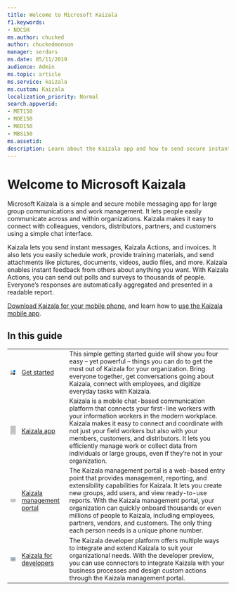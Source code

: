 ```yaml
---
title: Welcome to Microsoft Kaizala
f1.keywords:
- NOCSH
ms.author: chucked
author: chuckedmonson
manager: serdars
ms.date: 05/11/2019
audience: Admin
ms.topic: article
ms.service: kaizala
ms.custom: Kaizala
localization_priority: Normal
search.appverid:
- MET150
- MOE150
- MED150
- MBS150
ms.assetid: 
description: Learn about the Kaizala app and how to send secure instant messages, Kaizala Actions, attachments, and more.
---
```


# Welcome to Microsoft Kaizala

Microsoft Kaizala is a simple and secure mobile messaging app for large group communications and work management. It lets people easily communicate across and within organizations. Kaizala makes it easy to connect with colleagues, vendors, distributors, partners, and customers using a simple chat interface.

Kaizala lets you send instant messages, Kaizala Actions, and invoices. It also lets you easily schedule work, provide training materials, and send attachments like pictures, documents, videos, audio files, and more. Kaizala enables instant feedback from others about anything you want. With Kaizala Actions, you can send out polls and surveys to thousands of people. Everyone’s responses are automatically aggregated and presented in a readable report.
  
[Download Kaizala for your mobile phone](https://products.office.com/en/business/microsoft-kaizala), and learn how to [use the Kaizala mobile app](kaizala-mobile-app.md).

## In this guide

|         |         |         |
|---------|---------|---------|
|[![Generic image of building blocks.](media/blocks@4x.png)](get-started-kaizala.md) | [Get started](get-started-kaizala.md) | This simple getting started guide will show you four easy – yet powerful – things you can do to get the most out of Kaizala for your organization. Bring everyone together, get conversations going about Kaizala, connect with employees, and digitize everyday tasks with Kaizala. |
|[![Generic image of mobile device.](media/cell_phone_generic@4x.png)](kaizala-app.md) | [Kaizala app](kaizala-app.md) | Kaizala is a mobile chat-based communication platform that connects your first-line workers with your information workers in the modern workplace. Kaizala makes it easy to connect and coordinate with not just your field workers but also with your members, customers, and distributors. It lets you efficiently manage work or collect data from individuals or large groups, even if they’re not in your organization. |
|[![Generic image of desktop device.](media/monitor_tv@4x.png)](kaizala-management-portal.md) | [Kaizala management portal](kaizala-management-portal.md) | The Kaizala management portal is a web-based entry point that provides management, reporting, and extensibility capabilities for Kaizala. It lets you create new groups, add users, and view ready-to-use reports. With the Kaizala management portal, your organization can quickly onboard thousands or even millions of people to Kaizala, including employees, partners, vendors, and customers. The only thing each person needs is a unique phone number. |
|[![Generic image of programming brackets.](media/developer@4x.png)](/kaizala/developer-platform) | [Kaizala for developers](/kaizala/developer-platform) | The Kaizala developer platform offers multiple ways to integrate and extend Kaizala to suit your organizational needs. With the developer preview, you can use connectors to integrate Kaizala with your business processes and design custom actions through the Kaizala management portal.  |